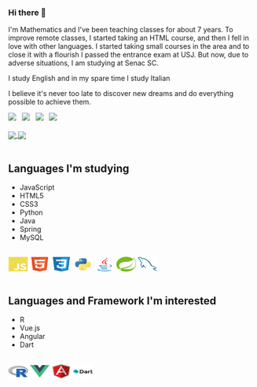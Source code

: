 ### Hi there 👋

I'm Mathematics and I've been teaching classes for about 7 years. To improve remote classes, I started taking an HTML course, and then I fell in love with other languages. I started taking small courses in the area and to close it with a flourish I passed the entrance exam at USJ. But now, due to adverse situations, I am studying at Senac SC.

I study English and in my spare time I study Italian

I believe it's never too late to discover new dreams and do everything possible to achieve them.

 <div>
  <a href="http://www.linkedin.com/in/anaflaviafreitascorrea/" target="_blank"><img src="https://img.shields.io/badge/LinkedIn-0077B5?style=for-the-badge&logo=linkedin&logoColor=white" target="_blank"></a>&nbsp;&nbsp;
  <a href="https://www.instagram.com/anafreitascorrea/" target="_blank"><img src="https://img.shields.io/badge/Instagram-E4405F?style=for-the-badge&logo=instagram&logoColor=white" target="_blank"></a>&nbsp;&nbsp;
  <a href="mailto:anaflaviadefreitascorrea@gmail.com" target="_blank"><img src="https://img.shields.io/badge/Gmail-D14836?style=for-the-badge&logo=gmail&logoColor=white" target="_blank"></a>&nbsp;&nbsp;
  <a href="https://api.whatsapp.com/send?phone=5548998482742&text=Oi%20Ana" target="_blank"><img src="https://img.shields.io/badge/WhatsApp-25D366?style=for-the-badge&logo=whatsapp&logoColor=white" target="_blank"></a>
</div>

  
  <div><br>
  <a href="https://github.com/anuraghazra/github-readme-stats">
<!--   <img align="center" src="https://github-readme-stats.vercel.app/api?username=AnaFlaviaCorrea&show_icons=true&theme=dark"> -->
    <img align="center" src="https://github-readme-stats.vercel.app/api?username=AnaFlaviaCorrea&show_icons=true&theme=radical"/>
    <img align="center" src="https://github-readme-stats.vercel.app/api/top-langs/?username=AnaFlaviaCorrea&hide_progress=true"/>
  </a>

</div><br>


## Languages I'm studying
- JavaScript
- HTML5
- CSS3
- Python 
- Java
- Spring
- MySQL

<div style="display: inline_block"><br>
  <img align="center" alt="Ana-Js" height="30" width="40" src="https://raw.githubusercontent.com/devicons/devicon/master/icons/javascript/javascript-plain.svg">
  <img align="center" alt="Ana-HTML" height="30" width="40" src="https://raw.githubusercontent.com/devicons/devicon/master/icons/html5/html5-original.svg">
  <img align="center" alt="Ana-CSS" height="30" width="40" src="https://raw.githubusercontent.com/devicons/devicon/master/icons/css3/css3-original.svg">
  <img align="center" alt="Ana-Python" height="30" width="40" src="https://raw.githubusercontent.com/devicons/devicon/master/icons/python/python-original.svg">
  <img align="center" alt="Ana-Java" height="30" width="40" src="https://raw.githubusercontent.com/devicons/devicon/master/icons/java/java-original.svg">
  <img align="center" alt="Ana-Spring" height="30" width="40" src="https://raw.githubusercontent.com/devicons/devicon/master/icons/spring/spring-original.svg">
  <img align="center" alt="Ana-MySQL" height="30" width="40" src="https://raw.githubusercontent.com/devicons/devicon/master/icons/mysql/mysql-original.svg">
  
  </div>
<br>

## Languages and Framework I'm interested
- R
- Vue.js
- Angular
- Dart


<div style="display: inline_block"><br>
  
  <img align="center" alt="Ana-HTML" height="30" width="40" src="https://raw.githubusercontent.com/devicons/devicon/master/icons/r/r-original.svg">
  <img align="center" alt="Ana-Vue" height="30" width="40" src="https://raw.githubusercontent.com/devicons/devicon/master/icons/vuejs/vuejs-original.svg">
  <img align="center" alt="Ana-Angular" height="30" width="40" src="https://raw.githubusercontent.com/devicons/devicon/master/icons/angularjs/angularjs-original.svg">
  <img align="center" alt="Ana-Dart" height="30" width="40" src="https://raw.githubusercontent.com/devicons/devicon/master/icons/dart/dart-original-wordmark.svg">
 
  </div>
  
<br>
